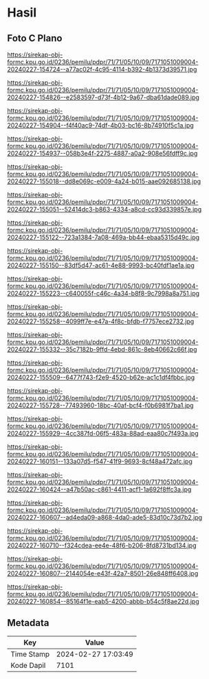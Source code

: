 # Hasil

## Foto C Plano

https://sirekap-obj-formc.kpu.go.id/0236/pemilu/pdpr/71/71/05/10/09/7171051009004-20240227-154724--a77ac02f-4c95-4114-b392-4b1373d39571.jpg

https://sirekap-obj-formc.kpu.go.id/0236/pemilu/pdpr/71/71/05/10/09/7171051009004-20240227-154826--e2583597-d73f-4b12-9a67-dba61dade089.jpg

https://sirekap-obj-formc.kpu.go.id/0236/pemilu/pdpr/71/71/05/10/09/7171051009004-20240227-154904--f4f40ac9-74df-4b03-bc16-8b74910f5c1a.jpg

https://sirekap-obj-formc.kpu.go.id/0236/pemilu/pdpr/71/71/05/10/09/7171051009004-20240227-154937--058b3e4f-2275-4887-a0a2-908e56fdff9c.jpg

https://sirekap-obj-formc.kpu.go.id/0236/pemilu/pdpr/71/71/05/10/09/7171051009004-20240227-155018--dd8e069c-e009-4a24-b015-aae092685138.jpg

https://sirekap-obj-formc.kpu.go.id/0236/pemilu/pdpr/71/71/05/10/09/7171051009004-20240227-155051--52414dc3-b863-4334-a8cd-cc93d339857e.jpg

https://sirekap-obj-formc.kpu.go.id/0236/pemilu/pdpr/71/71/05/10/09/7171051009004-20240227-155122--723a1384-7a08-469a-bb44-ebaa5315d49c.jpg

https://sirekap-obj-formc.kpu.go.id/0236/pemilu/pdpr/71/71/05/10/09/7171051009004-20240227-155150--83df5d47-ac61-4e88-9993-bc40fdf1ae1a.jpg

https://sirekap-obj-formc.kpu.go.id/0236/pemilu/pdpr/71/71/05/10/09/7171051009004-20240227-155223--c640055f-c46c-4a34-b8f8-9c7998a8a751.jpg

https://sirekap-obj-formc.kpu.go.id/0236/pemilu/pdpr/71/71/05/10/09/7171051009004-20240227-155258--4099ff7e-e47a-4f8c-bfdb-f7757ece2732.jpg

https://sirekap-obj-formc.kpu.go.id/0236/pemilu/pdpr/71/71/05/10/09/7171051009004-20240227-155332--35c7182b-9ffd-4ebd-861c-8eb40662c66f.jpg

https://sirekap-obj-formc.kpu.go.id/0236/pemilu/pdpr/71/71/05/10/09/7171051009004-20240227-155509--6477f743-f2e9-4520-b62e-ac1c1df4fbbc.jpg

https://sirekap-obj-formc.kpu.go.id/0236/pemilu/pdpr/71/71/05/10/09/7171051009004-20240227-155728--77493960-18bc-40af-bcf4-f0b6981f7ba1.jpg

https://sirekap-obj-formc.kpu.go.id/0236/pemilu/pdpr/71/71/05/10/09/7171051009004-20240227-155929--4cc387fd-06f5-483a-88ad-eaa80c7f493a.jpg

https://sirekap-obj-formc.kpu.go.id/0236/pemilu/pdpr/71/71/05/10/09/7171051009004-20240227-160151--133a07d5-f547-41f9-9693-8cf48a472afc.jpg

https://sirekap-obj-formc.kpu.go.id/0236/pemilu/pdpr/71/71/05/10/09/7171051009004-20240227-160424--a47b50ac-c861-4411-acf1-1a692f8ffc3a.jpg

https://sirekap-obj-formc.kpu.go.id/0236/pemilu/pdpr/71/71/05/10/09/7171051009004-20240227-160607--ad4eda09-a868-4da0-ade5-83d10c73d7b2.jpg

https://sirekap-obj-formc.kpu.go.id/0236/pemilu/pdpr/71/71/05/10/09/7171051009004-20240227-160710--f324cdea-ee4e-48f6-b206-8fd8731bd134.jpg

https://sirekap-obj-formc.kpu.go.id/0236/pemilu/pdpr/71/71/05/10/09/7171051009004-20240227-160807--2144054e-e43f-42a7-8501-26e848ff6408.jpg

https://sirekap-obj-formc.kpu.go.id/0236/pemilu/pdpr/71/71/05/10/09/7171051009004-20240227-160854--85164f1e-eab5-4200-abbb-b54c5f8ae22d.jpg


## Metadata

| Key        | Value               |
| ---------- | ------------------- |
| Time Stamp | 2024-02-27 17:03:49 |
| Kode Dapil | 7101                |



